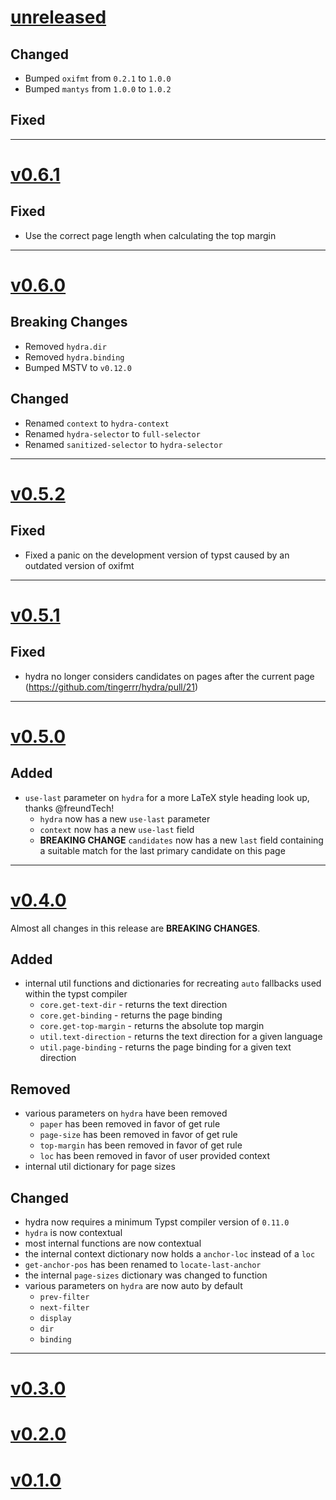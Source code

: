 # [unreleased](https://github.com/tingerrr/hydra/releases/tags/)

## Changed
- Bumped `oxifmt` from `0.2.1` to `1.0.0`
- Bumped `mantys` from `1.0.0` to `1.0.2`

## Fixed

---

# [v0.6.1](https://github.com/tingerrr/hydra/releases/tags/v0.6.1)
## Fixed
- Use the correct page length when calculating the top margin

---

# [v0.6.0](https://github.com/tingerrr/hydra/releases/tags/v0.6.0)

## Breaking Changes
- Removed `hydra.dir`
- Removed `hydra.binding`
- Bumped MSTV to `v0.12.0`

## Changed
- Renamed `context` to `hydra-context`
- Renamed `hydra-selector` to `full-selector`
- Renamed `sanitized-selector` to `hydra-selector`

---

# [v0.5.2](https://github.com/tingerrr/hydra/releases/tags/v0.5.2)
## Fixed
- Fixed a panic on the development version of typst caused by an outdated version of oxifmt

---

# [v0.5.1](https://github.com/tingerrr/hydra/releases/tags/v0.5.1)
## Fixed
- hydra no longer considers candidates on pages after the current page (https://github.com/tingerrr/hydra/pull/21)

---

# [v0.5.0](https://github.com/tingerrr/hydra/releases/tags/v0.5.0)
## Added
- `use-last` parameter on `hydra` for a more LaTeX style heading look up, thanks @freundTech!
  - `hydra` now has a new `use-last` parameter
  - `context` now has a new `use-last` field
  - **BREAKING CHANGE** `candidates` now has a new `last` field containing a suitable match for the last primary candidate on this page

---

# [v0.4.0](https://github.com/tingerrr/hydra/releases/tags/v0.4.0)
Almost all changes in this release are **BREAKING CHANGES**.

## Added
- internal util functions and dictionaries for recreating `auto` fallbacks used within the typst
  compiler
  - `core.get-text-dir` - returns the text direction
  - `core.get-binding` - returns the page binding
  - `core.get-top-margin` - returns the absolute top margin
  - `util.text-direction` - returns the text direction for a given language
  - `util.page-binding` - returns the page binding for a given text direction

## Removed
- various parameters on `hydra` have been removed
  - `paper` has been removed in favor of get rule
  - `page-size` has been removed in favor of get rule
  - `top-margin` has been removed in favor of get rule
  - `loc` has been removed in favor of user provided context
- internal util dictionary for page sizes

## Changed
- hydra now requires a minimum Typst compiler version of `0.11.0`
- `hydra` is now contextual
- most internal functions are now contextual
- the internal context dictionary now holds a `anchor-loc` instead of a `loc`
- `get-anchor-pos` has been renamed to `locate-last-anchor`
- the internal `page-sizes` dictionary was changed to function
- various parameters on `hydra` are now auto by default
  - `prev-filter`
  - `next-filter`
  - `display`
  - `dir`
  - `binding`

---

# [v0.3.0](https://github.com/tingerrr/hydra/releases/tags/v0.3.0)

# [v0.2.0](https://github.com/tingerrr/hydra/releases/tags/v0.2.0)

# [v0.1.0](https://github.com/tingerrr/hydra/releases/tags/v0.1.0)
